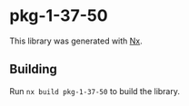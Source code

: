 # pkg-1-37-50

This library was generated with [Nx](https://nx.dev).

## Building

Run `nx build pkg-1-37-50` to build the library.
